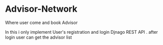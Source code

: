 # Advisor-Network
Where user come and book Advisor

In this i only implement User's registration and login Djnago REST API . after login user can get the advisor list
